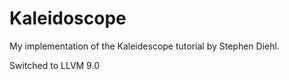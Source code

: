 # Kaleidoscope

My implementation of the Kaleidescope tutorial by Stephen Diehl.

Switched to LLVM 9.0

